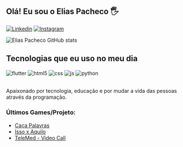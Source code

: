 ## Olá! Eu sou o Elias Pacheco 🖐️

[![Linkedin](https://img.shields.io/badge/Linkedin-0e76a8?style=for-the-badge&logo=linkedin&logoColor=white)](https://www.linkedin.com/in/elias-pacheco-450373218/)
[![Instagram](https://img.shields.io/badge/Instagram-E4405F?style=for-the-badge&logo=instagram&logoColor=white)](https://instagram.com/eliaaspacheco)

![Elias Pacheco GitHub stats](https://github-readme-stats.vercel.app/api?username=EliasPacheco&show_icons=true&theme=dracula&count_private=true)

## Tecnologias que eu uso no meu dia

<div style="display: inline_block">
  <img align="center" alt="flutter" src="https://img.shields.io/badge/Flutter-02569B?style=for-the-badge&logo=flutter&logoColor=white" />
  <img align="center" alt="html5" src="https://img.shields.io/badge/HTML5-E34F26?style=for-the-badge&logo=html5&logoColor=white" />
  <img align="center" alt="css" src="https://img.shields.io/badge/CSS3-1572B6?style=for-the-badge&logo=css3&logoColor=white" />
  <img align="center" alt="js" src="https://img.shields.io/badge/JavaScript-F7DF1E?style=for-the-badge&logo=javascript&logoColor=black" />
  <img align="center" alt="python" src="https://img.shields.io/badge/Python-14354C?style=for-the-badge&logo=python&logoColor=white" />
</div><br/>

Apaixonado por tecnologia, educação e por mudar a vida das pessoas através da programação.

### Últimos Games/Projeto:
- [Caça Palavras](https://cacapalavras.vercel.app/)<br/>
- [Isso x Aquilo](https://game-of-privacy.github.io/issoxaquilo/)<br/>
- [TeleMed - Video Call](https://telemedvideo.herokuapp.com/)<br/>
